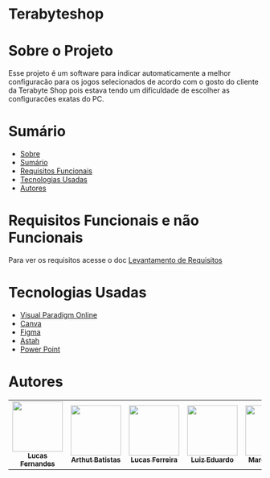 #  Terabyteshop

# Sobre o Projeto
Esse projeto é um software para indicar automaticamente a melhor configuracão para os jogos selecionados de acordo com o gosto do cliente da Terabyte Shop pois estava tendo um dificuldade de escolher as configuracões exatas do PC.
 
# Sumário
* [Sobre](#sobre-o-projeto)
* [Sumário](#índice/sumário)
* [Requisitos Funcionais](#requisitos-funcionais)
* [Tecnologias Usadas](#tecnologias-usadas)
* [Autores](#autores)


# Requisitos Funcionais e não Funcionais
Para ver os requisitos acesse o doc [Levantamento de Requisitos](LevantamentodeRequisitos.docx)
# Tecnologias Usadas 

- [Visual Paradigm Online](https://online.visual-paradigm.com/pt/)
- [Canva](https://www.canva.com/pt_br/)
- [Figma](https://www.figma.com)
- [Astah](https://astah.net)
- [Power Point](https://www.googleadservices.com/pagead/aclk?sa=L&ai=DChcSEwjYyJmC_9D7AhWkRUgAHTvpAFEYABAAGgJjZQ&ae=2&ohost=www.google.com&cid=CAESbOD2Vlj5MmlP458AiBy3QTamNUIg1h6zgNWPzYt3trxwcAvHeNp6Ny9jszi3V3iTYdH7Z9Pmw_iRDVZvFRd5PFiii7V4zuAbDLNV0KxzBXmP-dF1K8My6k7pDmChWW4Vx_6VLGjAG2YACjOilw&sig=AOD64_0-b6QI_QrV0koF3V-660Oh8h1yaA&q&adurl&ved=2ahUKEwiZyZSC_9D7AhU9LbkGHdAqBYEQ0Qx6BAgKEAE&nis=8&dct=1)

# Autores

<!-- ALL-CONTRIBUTORS-LIST:START - Do not remove or modify this section -->
<!-- prettier-ignore-start -->
<!-- markdownlint-disable -->
<table>
  <tr>
    <td align="center"><a href="https://github.com/LucasFernandesF"><img src="https://avatars.githubusercontent.com/u/103151835?v=4" width="100px;" alt=""/><br /><sub><b>Lucas Fernandes</b></sub></a><br />
    <td align="center"><a href="https://github.com/artbatistat"><img src="https://avatars.githubusercontent.com/u/52763653?v=4" width="100px;" alt=""/><br /><sub><b>Arthut Batistas</b></sub></a><br />
    <td align="center"><a href="https://github.com/lucsferreira"><img src="https://avatars.githubusercontent.com/u/45069020?v=4" width="100px;" alt=""/><br /><sub><b>Lucas Ferreira</b></sub></a><br />
    <td align="center"><a href="https://github.com/LuizEdu1"><img src="https://avatars.githubusercontent.com/u/102266793?v=4" width="100px;" alt=""/><br /><sub><b>Luiz Eduardo</b></sub></a><br />
    <td align="center"><a href="https://github.com/marcellydiazz"><img src="https://avatars.githubusercontent.com/u/111815492?v=4" width="100px;" alt=""/><br /><sub><b>Marcelly Diaz </b></sub></a><br />
    <td align="center"><a href="https://github.com/MatheusDnz"><img src="https://avatars.githubusercontent.com/u/111817343?v=4" width="100px;" alt=""/><br /><sub><b>Matheus Diniz </b></sub></a><br />
    <td align="center"><a href="https://github.com/Kauanfj"><img src="https://avatars.githubusercontent.com/u/111816849?v=4" width="100px;" alt=""/><br /><sub><b>Kauan </b></sub></a><br />
  <tr>
<table
<!-- markdownlint-restore -->
<!-- prettier-ignore-end -->
    
<!-- ALL-CONTRIBUTORS-LIST:END -->

